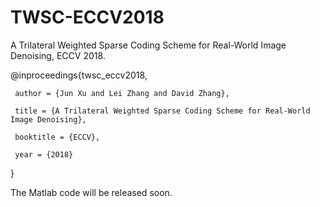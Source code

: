 # TWSC-ECCV2018
A Trilateral Weighted Sparse Coding Scheme for Real-World Image Denoising, ECCV 2018.


@inproceedings{twsc_eccv2018,

     author = {Jun Xu and Lei Zhang and David Zhang},
     
     title = {A Trilateral Weighted Sparse Coding Scheme for Real-World Image Denoising},
     
     booktitle = {ECCV},
     
     year = {2018}
}


The Matlab code will be released soon.
